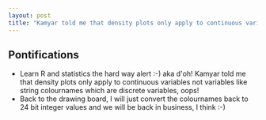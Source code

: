 ```yaml
---
layout: post
title: "Kamyar told me that density plots only apply to continuous variables not variables like string colournames which are discrete variables, oops!"
---
```


## Pontifications

* Learn R and statistics the hard way alert :-) aka d'oh! Kamyar told me that density plots only apply to continuous variables not variables like string colournames which are discrete variables, oops!
* Back to the drawing board, I will just convert the colournames back to 24 bit integer values and we will be back in business, I think :-)